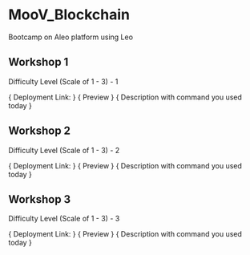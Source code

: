 # MooV_Blockchain
Bootcamp on Aleo platform using Leo

## Workshop 1
Difficulty Level (Scale of 1 - 3) - 1

{ Deployment Link: }
{ Preview }
{ Description with command you used today }

## Workshop 2
Difficulty Level (Scale of 1 - 3) - 2

{ Deployment Link: }
{ Preview }
{ Description with command you used today }

## Workshop 3
Difficulty Level (Scale of 1 - 3) - 3

{ Deployment Link: }
{ Preview }
{ Description with command you used today }
